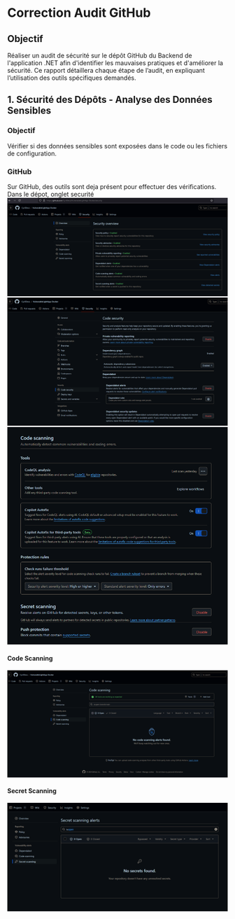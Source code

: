 # Correction Audit GitHub 

## Objectif

Réaliser un audit de sécurité sur le dépôt GitHub du Backend de l'application .NET afin d'identifier les mauvaises pratiques et d'améliorer la sécurité. Ce rapport détaillera chaque étape de l’audit, en expliquant l’utilisation des outils spécifiques demandés.



## 1. Sécurité des Dépôts - Analyse des Données Sensibles

### Objectif
Vérifier si des données sensibles sont exposées dans le code ou les fichiers de configuration.

### GitHub
Sur GitHub, des outils sont deja présent pour effectuer des vérifications.
Dans le dépot, onglet securité
![alt text](Screenshots/OngletSecuGitHub.png)
![alt text](Screenshots/OngletSecuGitHub2.png)
![alt text](Screenshots/OngletSecuGitHub3.png)

#### Code Scanning
![alt text](Screenshots/CodeScanning.png)
#### Secret Scanning
![alt text](Screenshots/SecretScanning.png)
